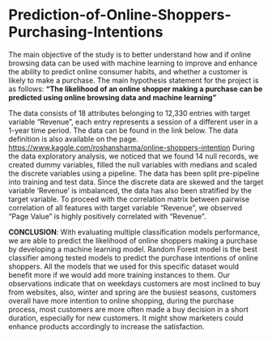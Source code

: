 # Prediction-of-Online-Shoppers-Purchasing-Intentions
The main objective of the study is to better understand how and if online browsing data can be used with machine learning to improve and enhance the ability to predict online consumer habits, and whether a customer is likely to make a purchase.  The main hypothesis statement for the project is as follows:
 **“The likelihood of an online shopper making a purchase can be predicted using online browsing data and machine learning”**

The data consists of 18 attributes belonging to 12,330 entries with target variable “Revenue”, each entry represents a session of a different user in a 1-year time period. The data can be found in the link below. The data definition is also available on the page. 
https://www.kaggle.com/roshansharma/online-shoppers-intention
During the data exploratory analysis, we noticed that we found 14 null records,  we created dummy variables, filled the null variables with medians and scaled the discrete variables using a pipeline. The data has been split pre-pipeline into training and test data. Since  the discrete data are skewed  and the target variable ‘Revenue’ is imbalanced, the data has also been stratified by the target variable.  To proceed with the correlation matrix between pairwise correlation of all features with target variable “Revenue”, we observed “Page Value” is highly positively correlated with “Revenue”.

**CONCLUSION**:
With evaluating multiple classification models performance, we are able to predict the likelihood of online shoppers making a purchase by developing a machine learning model. Random Forest model is the best classifier among tested models  to predict the purchase intentions of online shoppers. All the models  that we used for this specific dataset would benefit more if we would add more training instances to them.
Our observations indicate that on weekdays customers are most inclined to buy from  websites, also, winter and spring are the busiest seasons, customers overall have more intention to online shopping, during the purchase process, most customers are more often made a buy decision in a short duration, especially for new customers. It might show marketers could enhance products accordingly to increase the satisfaction. 

